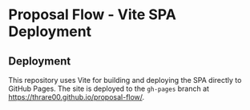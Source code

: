 # Proposal Flow - Vite SPA Deployment

## Deployment

This repository uses Vite for building and deploying the SPA directly to GitHub Pages. The site is deployed to the `gh-pages` branch at https://thrare00.github.io/proposal-flow/.

